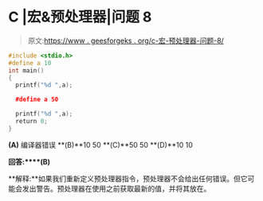 # C |宏&预处理器|问题 8

> 原文:[https://www . geesforgeks . org/c-宏-预处理器-问题-8/](https://www.geeksforgeeks.org/c-macro-preprocessor-question-8/)

```cpp
#include <stdio.h>
#define a 10
int main()
{
  printf("%d ",a);

  #define a 50

  printf("%d ",a);
  return 0;
}
```

**(A)** 编译器错误
**(B)**10 50
**(C)**50 50
**(D)**10 10

**回答:****(B)**

**解释:**如果我们重新定义预处理器指令，预处理器不会给出任何错误。但它可能会发出警告。预处理器在使用之前获取最新的值，并将其放在。